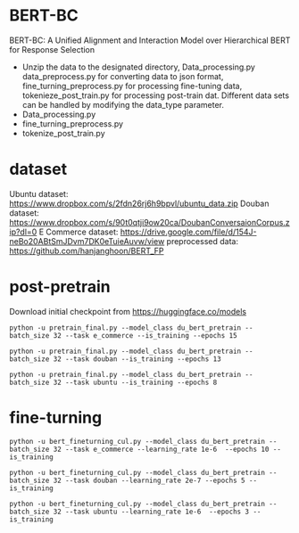 # BERT-BC
BERT-BC: A Unified Alignment and Interaction Model over Hierarchical BERT for Response Selection

- Unzip the data to the designated directory, Data_processing.py data_preprocess.py for converting data to json format, fine_turning_preprocess.py for processing fine-tuning data, tokenieze_post_train.py for processing post-train dat.
Different data sets can be handled by modifying the data_type parameter.
- Data_processing.py 
- fine_turning_preprocess.py
- tokenize_post_train.py

# dataset 
Ubuntu dataset: https://www.dropbox.com/s/2fdn26rj6h9bpvl/ubuntu_data.zip
Douban dataset: https://www.dropbox.com/s/90t0qtji9ow20ca/DoubanConversaionCorpus.zip?dl=0
E Commerce dataset: https://drive.google.com/file/d/154J-neBo20ABtSmJDvm7DK0eTuieAuvw/view
preprocessed data: https://github.com/hanjanghoon/BERT_FP

# post-pretrain
Download initial checkpoint from https://huggingface.co/models
```
python -u pretrain_final.py --model_class du_bert_pretrain --batch_size 32 --task e_commerce --is_training --epochs 15
```
```
python -u pretrain_final.py --model_class du_bert_pretrain --batch_size 32 --task douban --is_training --epochs 13
```
```
python -u pretrain_final.py --model_class du_bert_pretrain --batch_size 32 --task ubuntu --is_training --epochs 8
```

# fine-turning

```
python -u bert_fineturning_cul.py --model_class du_bert_pretrain --batch_size 32 --task e_commerce --learning_rate 1e-6  --epochs 10 --is_training
```
```
python -u bert_fineturning_cul.py --model_class du_bert_pretrain --batch_size 32 --task douban --learning_rate 2e-7 --epochs 5 --is_training
```
```
python -u bert_fineturning_cul.py --model_class du_bert_pretrain --batch_size 32 --task ubuntu --learning_rate 1e-6  --epochs 3 --is_training
```
